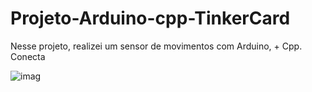 # Projeto-Arduino-cpp-TinkerCard

  Nesse projeto, realizei um sensor de movimentos com Arduino, + Cpp. Conecta
  
![imag](https://github.com/user-attachments/assets/a318b6ee-bb10-40b8-add4-95fb8471fec1)
